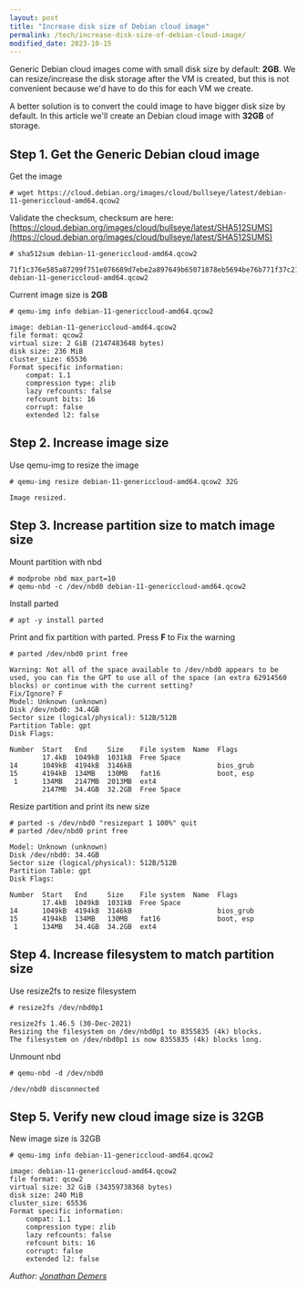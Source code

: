 ```yaml
---
layout: post
title: "Increase disk size of Debian cloud image"
permalink: /tech/increase-disk-size-of-debian-cloud-image/
modified_date: 2023-10-15
---
```


Generic Debian cloud images come with small disk size by default: **2GB**. We can resize/increase the disk storage after the VM is created, but this is not convenient because we'd have to do this for each VM we create.

A better solution is to convert the could image to have bigger disk size by default. In this article we'll create an Debian cloud image with **32GB** of storage.

## Step 1. Get the Generic Debian cloud image

Get the image

```
# wget https://cloud.debian.org/images/cloud/bullseye/latest/debian-11-genericcloud-amd64.qcow2
```

Validate the checksum, checksum are here: [https://cloud.debian.org/images/cloud/bullseye/latest/SHA512SUMS](https://cloud.debian.org/images/cloud/bullseye/latest/SHA512SUMS)

```
# sha512sum debian-11-genericcloud-amd64.qcow2

71f1c376e585a87299f751e076689d7ebe2a897649b65071878eb5694be76b771f37c21d7a88630214f4650dec5307e9f73d597ec326f99bd3451e23f607e5b8  debian-11-genericcloud-amd64.qcow2
```

Current image size is **2GB**

```
# qemu-img info debian-11-genericcloud-amd64.qcow2

image: debian-11-genericcloud-amd64.qcow2
file format: qcow2
virtual size: 2 GiB (2147483648 bytes)
disk size: 236 MiB
cluster_size: 65536
Format specific information:
    compat: 1.1
    compression type: zlib
    lazy refcounts: false
    refcount bits: 16
    corrupt: false
    extended l2: false
```


## Step 2. Increase image size

Use qemu-img to resize the image

```
# qemu-img resize debian-11-genericcloud-amd64.qcow2 32G

Image resized.
```

## Step 3. Increase partition size to match image size

Mount partition with nbd

```
# modprobe nbd max_part=10
# qemu-nbd -c /dev/nbd0 debian-11-genericcloud-amd64.qcow2
```

Install parted

```
# apt -y install parted
```

Print and fix partition with parted. Press **F** to Fix the warning

```
# parted /dev/nbd0 print free

Warning: Not all of the space available to /dev/nbd0 appears to be used, you can fix the GPT to use all of the space (an extra 62914560 blocks) or continue with the current setting?
Fix/Ignore? F
Model: Unknown (unknown)
Disk /dev/nbd0: 34.4GB
Sector size (logical/physical): 512B/512B
Partition Table: gpt
Disk Flags:

Number  Start   End     Size    File system  Name  Flags
        17.4kB  1049kB  1031kB  Free Space
14      1049kB  4194kB  3146kB                     bios_grub
15      4194kB  134MB   130MB   fat16              boot, esp
 1      134MB   2147MB  2013MB  ext4
        2147MB  34.4GB  32.2GB  Free Space
```

Resize partition and print its new size

```
# parted -s /dev/nbd0 "resizepart 1 100%" quit
# parted /dev/nbd0 print free

Model: Unknown (unknown)
Disk /dev/nbd0: 34.4GB
Sector size (logical/physical): 512B/512B
Partition Table: gpt
Disk Flags:

Number  Start   End     Size    File system  Name  Flags
        17.4kB  1049kB  1031kB  Free Space
14      1049kB  4194kB  3146kB                     bios_grub
15      4194kB  134MB   130MB   fat16              boot, esp
 1      134MB   34.4GB  34.2GB  ext4
```

## Step 4. Increase filesystem to match partition size

Use resize2fs to resize filesystem

```
# resize2fs /dev/nbd0p1

resize2fs 1.46.5 (30-Dec-2021)
Resizing the filesystem on /dev/nbd0p1 to 8355835 (4k) blocks.
The filesystem on /dev/nbd0p1 is now 8355835 (4k) blocks long.
```

Unmount nbd

```
# qemu-nbd -d /dev/nbd0

/dev/nbd0 disconnected
```

## Step 5. Verify new cloud image size is 32GB

New image size is 32GB

```
# qemu-img info debian-11-genericcloud-amd64.qcow2

image: debian-11-genericcloud-amd64.qcow2
file format: qcow2
virtual size: 32 GiB (34359738368 bytes)
disk size: 240 MiB
cluster_size: 65536
Format specific information:
    compat: 1.1
    compression type: zlib
    lazy refcounts: false
    refcount bits: 16
    corrupt: false
    extended l2: false
```

*Author: [Jonathan Demers](https://www.linkedin.com/in/jonathan-demers-ing/ "Jonathan Demers")*

